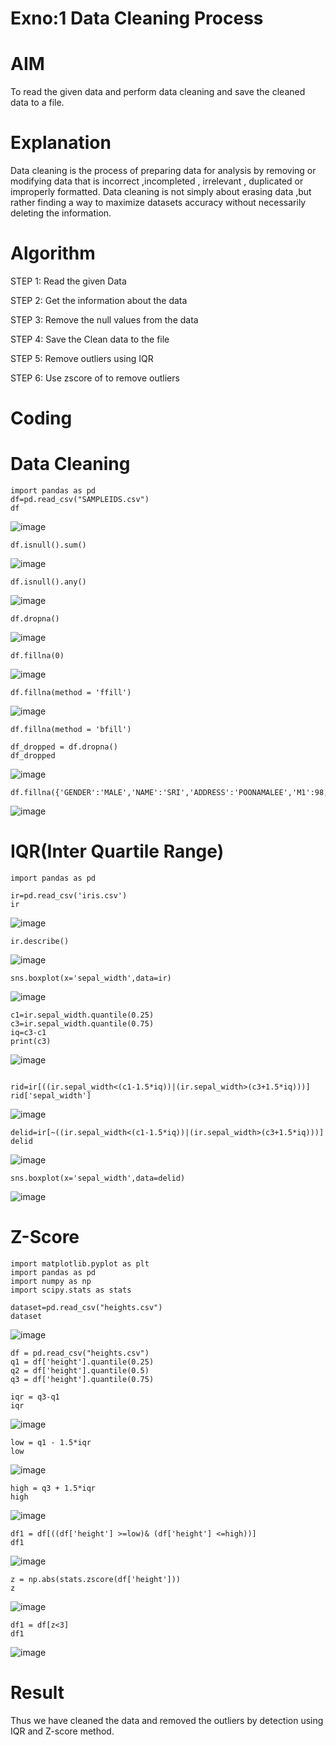 # Exno:1 Data Cleaning Process
# AIM
To read the given data and perform data cleaning and save the cleaned data to a file.

# Explanation
Data cleaning is the process of preparing data for analysis by removing or modifying data that is incorrect ,incompleted , irrelevant , duplicated or improperly formatted. Data cleaning is not simply about erasing data ,but rather finding a way to maximize datasets accuracy without necessarily deleting the information.

# Algorithm
STEP 1: Read the given Data

STEP 2: Get the information about the data

STEP 3: Remove the null values from the data

STEP 4: Save the Clean data to the file

STEP 5: Remove outliers using IQR

STEP 6: Use zscore of to remove outliers

# Coding
# Data Cleaning
```
import pandas as pd
df=pd.read_csv("SAMPLEIDS.csv")
df
```
![image](https://github.com/user-attachments/assets/105744d5-2486-4bcf-9430-ebcc6bcc3602)

```
df.isnull().sum()
```
![image](https://github.com/user-attachments/assets/93d73a93-697a-4cac-b954-669bc1882a52)

```
df.isnull().any()
```
![image](https://github.com/user-attachments/assets/9085f5e3-7607-4202-9e40-f94d855facb2)

```
df.dropna()
```
![image](https://github.com/user-attachments/assets/29d93dc3-0c3e-4de7-85fc-5c4d00ddfdc7)
```
df.fillna(0)
```
![image](https://github.com/user-attachments/assets/07d604bb-7f4d-4601-96e9-a4fb6501a336)

```
df.fillna(method = 'ffill')
```
![image](https://github.com/user-attachments/assets/312de59b-e128-4af5-ba27-fe00fb84ad02)

```
df.fillna(method = 'bfill')
```

```
df_dropped = df.dropna()
df_dropped
```
![image](https://github.com/user-attachments/assets/bc95a021-5417-47e9-b03b-688d67d4415b)
```
df.fillna({'GENDER':'MALE','NAME':'SRI','ADDRESS':'POONAMALEE','M1':98,'M2':87,'M3':76,'M4':92,'TOTAL':305,'AVG':89.999999})
```
![image](https://github.com/user-attachments/assets/e4c8d813-7d2b-4910-88a3-e8ef363ca1de)

# IQR(Inter Quartile Range)
```
import pandas as pd
```
```
ir=pd.read_csv('iris.csv')
ir
```
![image](https://github.com/user-attachments/assets/d4fbe9a9-07ae-4642-ac35-d097527adc93)

```
ir.describe()
```
![image](https://github.com/user-attachments/assets/ebdacf6d-cb89-47ce-ba91-88cd85c5fdc4)

```
sns.boxplot(x='sepal_width',data=ir)
```
![image](https://github.com/user-attachments/assets/3a687961-f889-407d-8573-db7868336d58)

```
c1=ir.sepal_width.quantile(0.25)
c3=ir.sepal_width.quantile(0.75)
iq=c3-c1
print(c3)
```
![image](https://github.com/user-attachments/assets/88ff49d6-1784-4bdc-81c0-f72446d875ac)

```

rid=ir[((ir.sepal_width<(c1-1.5*iq))|(ir.sepal_width>(c3+1.5*iq)))]
rid['sepal_width']
```
![image](https://github.com/user-attachments/assets/ff59a40d-49a1-4ca6-9115-18f306956dc2)

```
delid=ir[~((ir.sepal_width<(c1-1.5*iq))|(ir.sepal_width>(c3+1.5*iq)))]
delid
```
![image](https://github.com/user-attachments/assets/1f7724f8-3f29-4534-8431-7ac22210bfb4)

```
sns.boxplot(x='sepal_width',data=delid)
```
![image](https://github.com/user-attachments/assets/30e39ac7-98c6-46e7-bfc3-f230895b6e3f)

# Z-Score
```
import matplotlib.pyplot as plt
import pandas as pd
import numpy as np
import scipy.stats as stats
```
```
dataset=pd.read_csv("heights.csv")
dataset
```
![image](https://github.com/user-attachments/assets/5d3b1a21-01cd-4e2f-b919-8fe00578793a)

```
df = pd.read_csv("heights.csv")
q1 = df['height'].quantile(0.25)
q2 = df['height'].quantile(0.5)
q3 = df['height'].quantile(0.75)
```
```
iqr = q3-q1
iqr
```
![image](https://github.com/user-attachments/assets/1a5240ae-45c3-4533-9a40-8bbfd6f073a2)

```
low = q1 - 1.5*iqr
low
```
![image](https://github.com/user-attachments/assets/c881c378-079d-4d7c-b9b8-221248617181)

```
high = q3 + 1.5*iqr
high
```
![image](https://github.com/user-attachments/assets/5a51d222-094f-49c4-8782-0e4b7dd08ba4)

```
df1 = df[((df['height'] >=low)& (df['height'] <=high))]
df1
```
![image](https://github.com/user-attachments/assets/b8ef6f82-bc91-46e3-9bf8-dc1ee526bc5f)

```
z = np.abs(stats.zscore(df['height']))
z
```
![image](https://github.com/user-attachments/assets/9ac889c2-3793-4935-9219-0f2731613ed2)

```
df1 = df[z<3]
df1
```
![image](https://github.com/user-attachments/assets/77cc6164-2ff1-4cb4-b777-532dc6fc00a4)

# Result
Thus we have cleaned the data and removed the outliers by detection using IQR and Z-score method.
